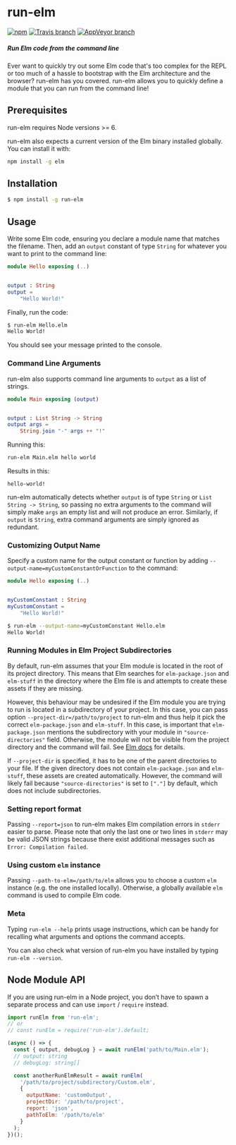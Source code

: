 # run-elm

[![npm](https://img.shields.io/npm/v/run-elm.svg?style=flat-square)](https://www.npmjs.com/package/run-elm)
[![Travis branch](https://img.shields.io/travis/jfairbank/run-elm/master.svg?style=flat-square&logo=travis)](https://travis-ci.org/jfairbank/run-elm)
[![AppVeyor branch](https://img.shields.io/appveyor/ci/jfairbank/run-elm/master.svg?style=flat-square&logo=appveyor)](https://ci.appveyor.com/project/jfairbank/run-elm)

##### Run Elm code from the command line

Ever want to quickly try out some Elm code that's too complex for the REPL or
too much of a hassle to bootstrap with the Elm architecture and the browser?
run-elm has you covered. run-elm allows you to quickly define a module that you
can run from the command line!

## Prerequisites

run-elm requires Node versions >= 6.

run-elm also expects a current version of the Elm binary installed globally. You can
install it with:

```sh
npm install -g elm
```

## Installation

```sh
$ npm install -g run-elm
```

## Usage

Write some Elm code, ensuring you declare a module name that matches the
filename. Then, add an `output` constant of type `String` for whatever you want
to print to the command line:

```elm
module Hello exposing (..)


output : String
output =
    "Hello World!"
```

Finally, run the code:

```bash
$ run-elm Hello.elm
Hello World!
```

You should see your message printed to the console.

### Command Line Arguments

run-elm also supports command line arguments to `output` as a list of strings.

```elm
module Main exposing (output)


output : List String -> String
output args =
    String.join "-" args ++ "!"
```

Running this:

```bash
run-elm Main.elm hello world
```

Results in this:

```
hello-world!
```

run-elm automatically detects whether `output` is of type `String` or `List String -> String`, so passing no extra arguments to the command will simply make `args` an empty list and will not produce an error.
Similarly, if `output` is `String`, extra command arguments are simply ignored as redundant.

### Customizing Output Name

Specify a custom name for the output constant or function by adding `--output-name=myCustomConstantOrFunction` to the command:

```elm
module Hello exposing (..)


myCustomConstant : String
myCustomConstant =
    "Hello World!"
```

```bash
$ run-elm --output-name=myCustomConstant Hello.elm
Hello World!
```

### Running Modules in Elm Project Subdirectories

By default, run-elm assumes that your Elm module is located in the root of its project directory.
This means that Elm searches for `elm-package.json` and `elm-stuff` in the directory where the Elm file is and attempts to create these assets if they are missing.

However, this behaviour may be undesired if the Elm module you are trying to run is located in a subdirectory of your project.
In this case, you can pass option `--project-dir=/path/to/project` to run-elm and thus help it pick the correct `elm-package.json` and `elm-stuff`.
In this case, is important that `elm-package.json` mentions the subdirectory with your module in `"source-directories"` field.
Otherwise, the module will not be visible from the project directory and the command will fail.
See [Elm docs](https://guide.elm-lang.org/reuse/modules.html#building-projects-with-multiple-modules) for details.

If `--project-dir` is specified, it has to be one of the parent directories to your file.
If the given directory does not contain `elm-package.json` and `elm-stuff`, these assets are created automatically.
However, the command will likely fail because `"source-directories"` is set to `["."]` by default, which does not include subdirectories.

### Setting report format

Passing `--report=json` to run-elm makes Elm compilation errors in `stderr` easier to parse.
Please note that only the last one or two lines in `stderr` may be valid JSON strings because there exist additional messages such as `Error: Compilation failed`.

### Using custom `elm` instance

Passing `--path-to-elm=/path/to/elm` allows you to choose a custom `elm` instance (e.g. the one installed locally).
Otherwise, a globally available `elm` command is used to compile Elm code.

### Meta

Typing `run-elm --help` prints usage instructions, which can be handy for recalling what arguments and options the command accepts.

You can also check what version of run-elm you have installed by typing `run-elm --version`.

## Node Module API

If you are using run-elm in a Node project, you don’t have to spawn a separate process and can use `import` / `require` instead.

```js
import runElm from 'run-elm';
// or
// const runElm = require('run-elm').default;

(async () => {
  const { output, debugLog } = await runElm('path/to/Main.elm');
  // output: string
  // debugLog: string[]

  const anotherRunElmResult = await runElm(
    '/path/to/project/subdirectory/Custom.elm',
    {
      outputName: 'customOutput',
      projectDir: '/path/to/project',
      report: 'json',
      pathToElm: '/path/to/elm'
    }
  );
})();
```
